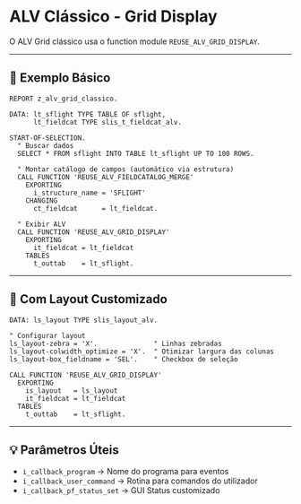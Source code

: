 # ALV Clássico - Grid Display

O ALV Grid clássico usa o function module `REUSE_ALV_GRID_DISPLAY`.

---

## 🔹 Exemplo Básico

```abap
REPORT z_alv_grid_classico.

DATA: lt_sflight TYPE TABLE OF sflight,
      lt_fieldcat TYPE slis_t_fieldcat_alv.

START-OF-SELECTION.
  " Buscar dados
  SELECT * FROM sflight INTO TABLE lt_sflight UP TO 100 ROWS.

  " Montar catálogo de campos (automático via estrutura)
  CALL FUNCTION 'REUSE_ALV_FIELDCATALOG_MERGE'
    EXPORTING
      i_structure_name = 'SFLIGHT'
    CHANGING
      ct_fieldcat      = lt_fieldcat.

  " Exibir ALV
  CALL FUNCTION 'REUSE_ALV_GRID_DISPLAY'
    EXPORTING
      it_fieldcat = lt_fieldcat
    TABLES
      t_outtab    = lt_sflight.
```

---

## 🔹 Com Layout Customizado

```abap
DATA: ls_layout TYPE slis_layout_alv.

" Configurar layout
ls_layout-zebra = 'X'.              " Linhas zebradas
ls_layout-colwidth_optimize = 'X'.  " Otimizar largura das colunas
ls_layout-box_fieldname = 'SEL'.    " Checkbox de seleção

CALL FUNCTION 'REUSE_ALV_GRID_DISPLAY'
  EXPORTING
    is_layout   = ls_layout
    it_fieldcat = lt_fieldcat
  TABLES
    t_outtab    = lt_sflight.
```

---

## 💡 Parâmetros Úteis
- `i_callback_program` → Nome do programa para eventos
- `i_callback_user_command` → Rotina para comandos do utilizador
- `i_callback_pf_status_set` → GUI Status customizado
